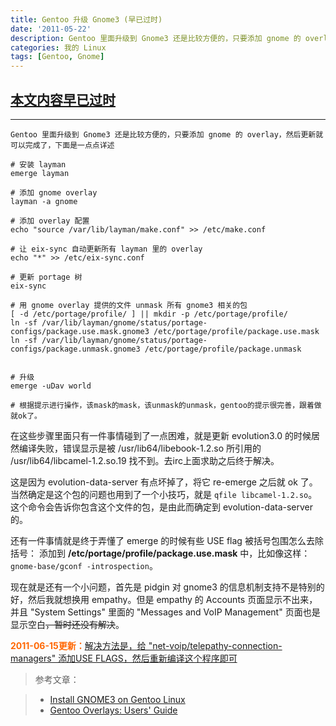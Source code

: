 ```yaml
---
title: Gentoo 升级 Gnome3 (早已过时)
date: '2011-05-22'
description: Gentoo 里面升级到 Gnome3 还是比较方便的，只要添加 gnome 的 overlay，然后更新就可以完成了，下面是一点点详述
categories: 我的 Linux
tags: [Gentoo, Gnome]
---
```

[1]: http://bone.twbbs.org.tw/blog/archives/2139 "Install GNOME3 on Gentoo Linux." 
[2]: http://www.gentoo.org/proj/en/overlays/userguide.xml#doc_chap2 "Gentoo Overlays: Users' Guide"

## <ins datetime="2012-08-11T12:23:43+00:00">__本文内容早已过时__</ins>
-----

	Gentoo 里面升级到 Gnome3 还是比较方便的，只要添加 gnome 的 overlay，然后更新就可以完成了，下面是一点点详述

	# 安装 layman
	emerge layman

	# 添加 gnome overlay
	layman -a gnome

	# 添加 overlay 配置
	echo "source /var/lib/layman/make.conf" >> /etc/make.conf

	# 让 eix-sync 自动更新所有 layman 里的 overlay
	echo "*" >> /etc/eix-sync.conf

	# 更新 portage 树
	eix-sync

	# 用 gnome overlay 提供的文件 unmask 所有 gnome3 相关的包
	[ -d /etc/portage/profile/ ] || mkdir -p /etc/portage/profile/
	ln -sf /var/lib/layman/gnome/status/portage-configs/package.use.mask.gnome3 /etc/portage/profile/package.use.mask
	ln -sf /var/lib/layman/gnome/status/portage-configs/package.unmask.gnome3 /etc/portage/profile/package.unmask


	# 升级
	emerge -uDav world

	# 根据提示进行操作，该mask的mask，该unmask的unmask，gentoo的提示很完善，跟着做就ok了。

在这些步骤里面只有一件事情碰到了一点困难，就是更新 evolution3.0 的时候居然编译失败，错误显示是被 /usr/lib64/libebook-1.2.so 所引用的 /usr/lib64/libcamel-1.2.so.19 找不到。去irc上面求助之后终于解决。

这是因为 evolution-data-server 有点坏掉了，将它 re-emerge 之后就 ok 了。当然确定是这个包的问题也用到了一个小技巧，就是 `qfile libcamel-1.2.so`。这个命令会告诉你包含这个文件的包，是由此而确定到 evolution-data-server 的。

还有一件事情就是终于弄懂了 emerge 的时候有些 USE flag 被括号包围怎么去除括号： 添加到 __/etc/portage/profile/package.use.mask__ 中，比如像这样：`gnome-base/gconf -introspection`。

现在就是还有一个小问题，首先是 pidgin 对 gnome3 的信息机制支持不是特别的好，然后我就想换用 empathy。但是 empathy 的 Accounts 页面显示不出来，并且 "System Settings" 里面的 "Messages and VoIP Management" 页面也是显示空白<del>，暂时还没有解决</del>。

<span style="color: #ff6600;">__2011-06-15更新：__</span><ins datetime="2011-06-15T12:23:43+00:00">解决方法是，给 "net-voip/telepathy-connection-managers" 添加USE FLAGS，然后重新编译这个程序即可</ins>

> 参考文章：

> * [Install GNOME3 on Gentoo Linux][1]
> * [Gentoo Overlays: Users' Guide][2]